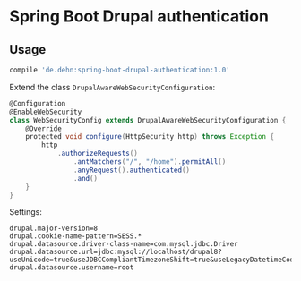 # Spring Boot Drupal authentication
## Usage

```gradle
compile 'de.dehn:spring-boot-drupal-authentication:1.0'
```

Extend the class `DrupalAwareWebSecurityConfiguration`:
```groovy
@Configuration
@EnableWebSecurity
class WebSecurityConfig extends DrupalAwareWebSecurityConfiguration {
    @Override
    protected void configure(HttpSecurity http) throws Exception {
        http
            .authorizeRequests()
                .antMatchers("/", "/home").permitAll()
                .anyRequest().authenticated()
                .and()
    }
}
```

Settings:
```properties
drupal.major-version=8
drupal.cookie-name-pattern=SESS.*
drupal.datasource.driver-class-name=com.mysql.jdbc.Driver
drupal.datasource.url=jdbc:mysql://localhost/drupal8?useUnicode=true&useJDBCCompliantTimezoneShift=true&useLegacyDatetimeCode=false&serverTimezone=UTC
drupal.datasource.username=root
```
